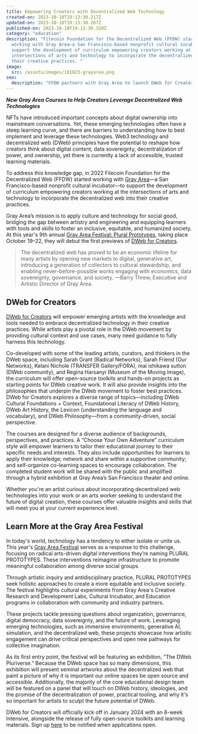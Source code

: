 ```yaml
---
title: Empowering Creators with Decentralized Web Technology
created-on: 2023-10-18T19:13:30.217Z
updated-on: 2023-10-18T19:13:30.267Z
published-on: 2023-10-18T19:13:30.320Z
category: "education"
description: "Filecoin Foundation for the Decentralized Web (FFDW) started
  working with Gray Area—a San Francisco-based nonprofit cultural incubator—to
  support the development of curriculum empowering creators working at the
  intersections of arts and technology to incorporate the decentralized web into
  their creative practices. "
image:
  src: /assets/images/181023-grayarea.png
seo:
  description: "FFDW partners with Gray Area to launch DWeb for Creators, a new curriculum helping artists and creators leverage decentralized web technologies in their creative practices."
---
```


**_New Gray Area Courses to Help Creators Leverage Decentralized Web Technologies_**

NFTs have introduced important concepts about digital ownership into mainstream conversations. Yet, these emerging technologies often have a steep learning curve, and there are barriers to understanding how to best implement and leverage these technologies. Web3 technology and decentralized web (DWeb) principles have the potential to reshape how creators think about digital content, data sovereignty, decentralization of power, and ownership, yet there is currently a lack of accessible, trusted learning materials. 

To address this knowledge gap, in 2022 Filecoin Foundation for the Decentralized Web (FFDW) started working with [Gray Area](https://grayarea.org)—a San Francisco-based nonprofit cultural incubator—to support the development of curriculum empowering creators working at the intersections of arts and technology to incorporate the decentralized web into their creative practices. 

Gray Area’s mission is to apply culture and technology for social good, bridging the gap between artistry and engineering and equipping learners with tools and skills to foster an inclusive, equitable, and humanized society. At this year's 9th annual [Gray Area Festival: Plural Prototypes](https://grayareafestival.io/), taking place October 19–22, they will debut the first previews of [DWeb for Creators](https://grayarea.org/course/dweb-for-creators/).

> The decentralized web has proved to be an economic lifeline for many artists by opening new markets to digital, generative art, introducing a generation of collectors to cultural stewardship, and enabling never-before-possible works engaging with economics, data sovereignty, governance, and society. —Barry Threw, Executive and Artistic Director of Gray Area.

## DWeb for Creators

[DWeb for Creators](https://grayarea.org/course/dweb-for-creators/) will empower emerging artists with the knowledge and tools needed to embrace decentralized technology in their creative practices. While artists play a pivotal role in the DWeb movement by providing cultural context and use cases, many need guidance to fully harness this technology.

Co-developed with some of the leading artists, curators, and thinkers in the DWeb space, including Sarah Grant (Radical Networks), Sarah Friend (Our Networks), Kelani Nichole (TRANSFER Gallery/FORA), mai ishikawa sutton (DWeb community), and Regina Harsanyi (Museum of the Moving Image), the curriculum will offer open-source toolkits and hands-on projects as starting points for DWeb creative work. It will also provide insights into the philosophies that underpin the DWeb movement to foster best practices. DWeb for Creators explores a diverse range of topics—including DWeb Cultural Foundations + Context, Foundational Literacy of DWeb History, DWeb Art History, the Lexicon (understanding the language and vocabulary), and DWeb Philosophy—from a community-driven, social perspective.

The courses are designed for a diverse audience of backgrounds, perspectives, and practices. A “Choose Your Own Adventure” curriculum style will empower learners to tailor their educational journey to their specific needs and interests. They also include opportunities for learners to apply their knowledge; network and share within a supportive community; and self-organize co-learning spaces to encourage collaboration. The completed student work will be shared with the public and amplified through a hybrid exhibition at Gray Area’s San Francisco theater and online. 

Whether you're an artist curious about incorporating decentralized web technologies into your work or an arts worker seeking to understand the future of digital creation, these courses offer valuable insights and skills that will meet you at your current experience level.

## Learn More at the Gray Area Festival

In today's world, technology has a tendency to either isolate or unite us. This year's [Gray Area Festival](https://grayareafestival.io) serves as a response to this challenge, focusing on radical arts-driven digital interventions they’re naming PLURAL PROTOTYPES. These interventions reimagine infrastructure to promote meaningful collaboration among diverse social groups.

Through artistic inquiry and antidisciplinary practice, PLURAL PROTOTYPES seek holistic approaches to create a more equitable and inclusive society. The festival highlights cultural experiments from Gray Area's Creative Research and Development Labs, Cultural Incubator, and Education programs in collaboration with community and industry partners.

These projects tackle pressing questions about organization, governance, digital democracy, data sovereignty, and the future of work. Leveraging emerging technologies, such as immersive environments, generative AI, simulation, and the decentralized web, these projects showcase how artistic engagement can drive critical perspectives and open new pathways for collective imagination.

As its first entry point, the festival will be featuring an exhibition, “The DWeb Pluriverse.” Because the DWeb space has so many dimensions, this exhibition will present seminal artworks about the decentralized web that paint a picture of why it is important our online spaces be open source and accessible. Additionally, the majority of the core educational design team will be featured on a panel that will touch on DWeb history, ideologies, and the promise of the decentralization of power, practical tooling, and why it's so important for artists to sculpt the future potential of DWeb. 

DWeb for Creators will officially kick off in January 2024 with an 8-week Intensive, alongside the release of fully open-source toolkits and learning materials. Sign up [here](https://airtable.com/appXWFI7pgH7tzag7/shrGGUFt3JiONyF6R) to be notified when applications open.
